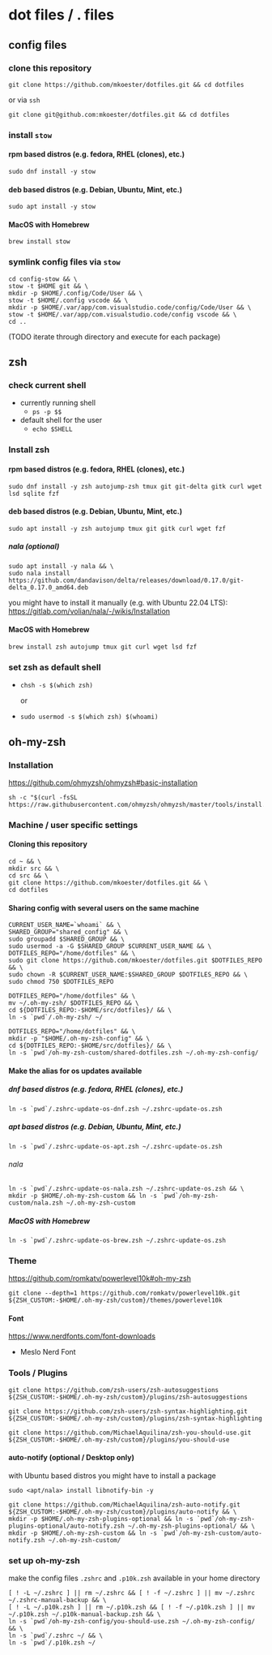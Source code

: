 dot files / . files
===================

config files
------------

### clone this repository

```
git clone https://github.com/mkoester/dotfiles.git && cd dotfiles
```

or via `ssh`

```
git clone git@github.com:mkoester/dotfiles.git && cd dotfiles
```

### install `stow`

#### rpm based distros (e.g. fedora, RHEL (clones), etc.)

```
sudo dnf install -y stow
```

#### deb based distros (e.g. Debian, Ubuntu, Mint, etc.)

```
sudo apt install -y stow
```

#### MacOS with Homebrew

```
brew install stow
```

### symlink config files via `stow`

```
cd config-stow && \
stow -t $HOME git && \
mkdir -p $HOME/.config/Code/User && \
stow -t $HOME/.config vscode && \
mkdir -p $HOME/.var/app/com.visualstudio.code/config/Code/User && \
stow -t $HOME/.var/app/com.visualstudio.code/config vscode && \
cd ..
```

(TODO iterate through directory and execute for each package)


zsh
---

### check current shell

- currently running shell
  + `ps -p $$`
- default shell for the user
  + `echo $SHELL`

### Install zsh

#### rpm based distros (e.g. fedora, RHEL (clones), etc.)

```
sudo dnf install -y zsh autojump-zsh tmux git git-delta gitk curl wget lsd sqlite fzf
```

#### deb based distros (e.g. Debian, Ubuntu, Mint, etc.)

```
sudo apt install -y zsh autojump tmux git gitk curl wget fzf
```

##### nala (optional)

```
sudo apt install -y nala && \
sudo nala install https://github.com/dandavison/delta/releases/download/0.17.0/git-delta_0.17.0_amd64.deb
```

you might have to install it manually (e.g. with Ubuntu 22.04 LTS): https://gitlab.com/volian/nala/-/wikis/Installation

#### MacOS with Homebrew

```
brew install zsh autojump tmux git curl wget lsd fzf
```

### set zsh as default shell

- `chsh -s $(which zsh)`

  or

- `sudo usermod -s $(which zsh) $(whoami)`

oh-my-zsh
---------

### Installation

https://github.com/ohmyzsh/ohmyzsh#basic-installation

```
sh -c "$(curl -fsSL https://raw.githubusercontent.com/ohmyzsh/ohmyzsh/master/tools/install.sh)"
```

### Machine / user specific settings

#### Cloning this repository

```
cd ~ && \
mkdir src && \
cd src && \
git clone https://github.com/mkoester/dotfiles.git && \
cd dotfiles
```

#### Sharing config with several users on the same machine

```
CURRENT_USER_NAME=`whoami` && \
SHARED_GROUP="shared_config" && \
sudo groupadd $SHARED_GROUP && \
sudo usermod -a -G $SHARED_GROUP $CURRENT_USER_NAME && \
DOTFILES_REPO="/home/dotfiles" && \
sudo git clone https://github.com/mkoester/dotfiles.git $DOTFILES_REPO && \
sudo chown -R $CURRENT_USER_NAME:$SHARED_GROUP $DOTFILES_REPO && \
sudo chmod 750 $DOTFILES_REPO
```

```
DOTFILES_REPO="/home/dotfiles" && \
mv ~/.oh-my-zsh/ $DOTFILES_REPO && \
cd ${DOTFILES_REPO:-$HOME/src/dotfiles}/ && \
ln -s `pwd`/.oh-my-zsh/ ~/
```

```
DOTFILES_REPO="/home/dotfiles" && \
mkdir -p "$HOME/.oh-my-zsh-config" && \
cd ${DOTFILES_REPO:-$HOME/src/dotfiles}/ && \
ln -s `pwd`/oh-my-zsh-custom/shared-dotfiles.zsh ~/.oh-my-zsh-config/
```


#### Make the alias for os updates available

##### dnf based distros (e.g. fedora, RHEL (clones), etc.)

```
ln -s `pwd`/.zshrc-update-os-dnf.zsh ~/.zshrc-update-os.zsh
```

##### apt based distros (e.g. Debian, Ubuntu, Mint, etc.)

```
ln -s `pwd`/.zshrc-update-os-apt.zsh ~/.zshrc-update-os.zsh
```

###### nala

```
ln -s `pwd`/.zshrc-update-os-nala.zsh ~/.zshrc-update-os.zsh && \
mkdir -p $HOME/.oh-my-zsh-custom && ln -s `pwd`/oh-my-zsh-custom/nala.zsh ~/.oh-my-zsh-custom
```

##### MacOS with Homebrew

```
ln -s `pwd`/.zshrc-update-os-brew.zsh ~/.zshrc-update-os.zsh
```

### Theme

https://github.com/romkatv/powerlevel10k#oh-my-zsh

```
git clone --depth=1 https://github.com/romkatv/powerlevel10k.git ${ZSH_CUSTOM:-$HOME/.oh-my-zsh/custom}/themes/powerlevel10k
```

#### Font

https://www.nerdfonts.com/font-downloads

- Meslo Nerd Font

### Tools / Plugins

```
git clone https://github.com/zsh-users/zsh-autosuggestions ${ZSH_CUSTOM:-$HOME/.oh-my-zsh/custom}/plugins/zsh-autosuggestions
```

```
git clone https://github.com/zsh-users/zsh-syntax-highlighting.git ${ZSH_CUSTOM:-$HOME/.oh-my-zsh/custom}/plugins/zsh-syntax-highlighting
```

```
git clone https://github.com/MichaelAquilina/zsh-you-should-use.git ${ZSH_CUSTOM:-$HOME/.oh-my-zsh/custom}/plugins/you-should-use
```

#### auto-notify (optional / Desktop only)

with Ubuntu based distros you might have to install a package

```
sudo <apt/nala> install libnotify-bin -y
```

```
git clone https://github.com/MichaelAquilina/zsh-auto-notify.git ${ZSH_CUSTOM:-$HOME/.oh-my-zsh/custom}/plugins/auto-notify && \
mkdir -p $HOME/.oh-my-zsh-plugins-optional && ln -s `pwd`/oh-my-zsh-plugins-optional/auto-notify.zsh ~/.oh-my-zsh-plugins-optional/ && \
mkdir -p $HOME/.oh-my-zsh-custom && ln -s `pwd`/oh-my-zsh-custom/auto-notify.zsh ~/.oh-my-zsh-custom/
```

### set up oh-my-zsh

make the config files `.zshrc` and `.p10k.zsh` available in your home directory

```
[ ! -L ~/.zshrc ] || rm ~/.zshrc && [ ! -f ~/.zshrc ] || mv ~/.zshrc ~/.zshrc-manual-backup && \
[ ! -L ~/.p10k.zsh ] || rm ~/.p10k.zsh && [ ! -f ~/.p10k.zsh ] || mv ~/.p10k.zsh ~/.p10k-manual-backup.zsh && \
ln -s `pwd`/oh-my-zsh-config/you-should-use.zsh ~/.oh-my-zsh-config/ && \
ln -s `pwd`/.zshrc ~/ && \
ln -s `pwd`/.p10k.zsh ~/
```
